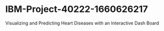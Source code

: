 # IBM-Project-40222-1660626217
Visualizing and Predicting Heart Diseases with an Interactive Dash Board
